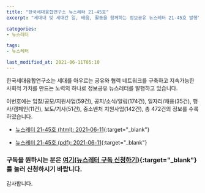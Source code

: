```yaml
---
title: "한국세대융합연구소 뉴스레터 21-45호"
excerpt: "세대내 및 세대간 일, 배움, 활동을 함께하는 정보공유 뉴스레터 21-45호 발행" 

categories:
- 뉴스레터

tags:
- 뉴스레터

last_modified_at: 2021-06-11T05:10
---
```


한국세대융합연구소는 세대를 아우르는 공유와 협력 네트워크를 구축하고 지속가능한 사회적 가치를 만드는 노력의 하나로 정보공유 뉴스레터를 발행하고 있습니다.

이번호에는 입찰/공모/지원사업(59건), 공지/소식/알림(174건), 일자리/채용(35건), 행사/캠페인(11건), 보도/기사(51건), 중소벤처 지원사업(142건), 총 472건의 정보를 수록하였습니다.

* [뉴스레터 21-45호 (html): 2021-06-11](https://gcrcenter.github.io/assets/htmls/gcrc_news_letter_20210611.html){:target="_blank"}

* [뉴스레터 21-45호 (pdf): 2021-06-11](https://gcrcenter.github.io/assets/pdfs/news_letter_20210611.pdf){:target="_blank"}


### 구독을 원하시는 분은 [여기(뉴스레터 구독 신청하기)](https://forms.gle/MJ5gVHCdunBXXWVB7){:target="_blank"} 를 눌러 신청하시기 바랍니다.


감사합니다.
